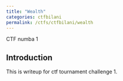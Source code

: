 ```yaml
---
title: "Wealth"
categories: ctfbilani
permalink: /ctfs/ctfbilani/wealth
---
```


CTF numba 1

## Introduction

This is writeup for ctf tournament challenge 1.